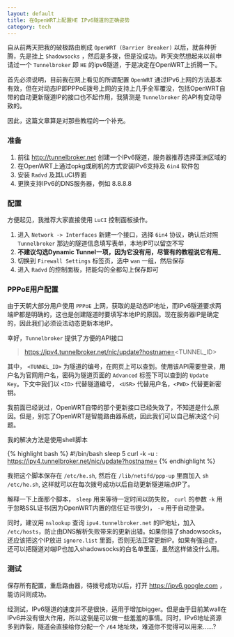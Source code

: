 ```yaml
---
layout: default
title: 在OpenWRT上配置HE IPv6隧道的正确姿势
category: tech
---
```

自从前两天把我的破极路由刷成 `OpenWRT (Barrier Breaker)` 以后，就各种折腾，先是挂上 `Shadowsocks` ，然后是多拨，但是没成功。昨天突然想起来以前申请过一个 `Tunnelbroker` 即 `HE` 的ipv6隧道，于是决定在OpenWRT上折腾一下。

首先必须说明，目前我在网上看见的所谓配置 `OpenWRT` 通过IPv6上网的方法基本有效，但在对动态IP即PPPoE拨号上网的支持上几乎全军覆没，包括OpenWRT自带的自动更新隧道IP的接口也不起作用，我猜测是 `Tunnelbroker` 的API有变动导致的。

因此，这篇文章算是对那些教程的一个补充。

<!--more-->

### 准备

1. 前往 <http://tunnelbroker.net> 创建一个IPv6隧道，服务器推荐选择亚洲区域的
2. 在OpenWRT上通过opkg或刷机的方式安装IPv6支持及 `6in4` 软件包
3. 安装 `Radvd` 及其LuCI界面
3. 更换支持IPv6的DNS服务器，例如 8.8.8.8

### 配置

方便起见，我推荐大家直接使用 `LuCI` 控制面板操作。

1. 进入 `Network -> Interfaces` 新建一个接口，选择 `6in4` 协议，确认后对照 `Tunnelbroker` 那边的隧道信息填写表单，本地IP可以留空不写
2. __不建议勾选Dynamic Tunnel一项，因为它没有用，尽管有的教程说它有用___
3. 切换到 `Firewall Settings` 标签页，选中 `wan` 一组，然后保存
4. 进入 `Radvd` 的控制面板，把能勾的全都勾上保存即可

### PPPoE用户配置

由于天朝大部分用户使用 `PPPoE` 上网，获取的是动态IP地址，而IPv6隧道要求两端IP都是明确的，这也是创建隧道时要填写本地IP的原因。现在服务器IP是确定的，因此我们必须设法动态更新本地IP。

幸好，`Tunnelbroker` 提供了方便的API接口

>  https://ipv4.tunnelbroker.net/nic/update?hostname=<TUNNEL_ID\>

其中， `<TUNNEL_ID>` 为隧道的编号，在网页上可以查到。使用该API需要登录，用户名为官网用户名，密码为隧道页面的 `Advanced` 标签下可以查到的 `Update Key`。下文中我们以 `<ID>` 代替隧道编号， `<USR>` 代替用户名，`<PWD>` 代替更新密钥。

我前面已经说过，OpenWRT自带的那个更新接口已经失效了，不知道是什么原因。但是，别忘了OpenWRT是智能路由器系统，因此我们可以自己解决这个问题。

我的解决方法是使用shell脚本

{% highlight bash %}
#!/bin/bash
sleep 5
curl -k -u <USR>:<PWD> https://ipv4.tunnelbroker.net/nic/update?hostname=<ID>
{% endhighlight %}

我把这个脚本保存在 `/etc/he.sh`, 然后在 `/lib/netifd/ppp-up` 里面加入 `sh /etc/he.sh`, 这样就可以在每次拨号成功以后自动更新隧道端点IP了。

解释一下上面那个脚本， `sleep` 用来等待一定时间以防失败， `curl` 的参数 `-k` 用于忽略SSL证书(因为OpenWRT内置的信任证书很少)， `-u` 用于自动登录。

同时，建议用 `nslookup` 查询 `ipv4.tunnelbroker.net` 的IP地址，加入 `/etc/hosts`，防止由DNS解析失败带来的更新出错。如果你挂了shadowsocks，还应该把这个IP放进 `ignore.list` 里面，否则无法正常更新IP。如果有强迫症，还可以把隧道对端IP也加入shadowsocks的白名单里面，虽然这样做没什么用。

### 测试

保存所有配置，重启路由器，待拨号成功以后，打开 <https://ipv6.google.com> ，能访问则成功。

经测试，IPv6隧道的速度并不是很快，适用于增加bigger。但是由于目前某wall在IPv6并没有很大作用，所以这倒是可以做一些羞羞的事情。同时，IPv6地址资源多到炸裂，隧道会直接给你分配一个 `/64` 地址块，难道你不觉得可以用来......?